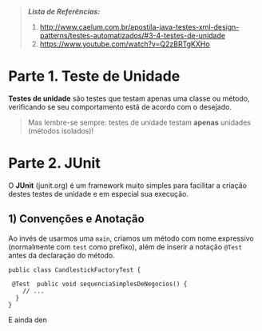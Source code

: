 
>  ***Lista de Referências:***
> 1. http://www.caelum.com.br/apostila-java-testes-xml-design-patterns/testes-automatizados/#3-4-testes-de-unidade
> 2. https://www.youtube.com/watch?v=Q2zBRTgKXHo

# Parte 1. Teste de Unidade
**Testes de unidade** são testes que testam apenas uma classe ou método, verificando se seu comportamento está de acordo com o desejado.
> Mas lembre-se sempre: testes de unidade testam **apenas** unidades (métodos isolados)!
# Parte 2. JUnit
O **JUnit** (junit.org) é um framework muito simples para facilitar a criação destes testes de unidade e em especial sua execução.
## 1) Convenções e Anotação
Ao invés de usarmos uma `main`, criamos um método com nome expressivo (normalmente com `test` como prefixo), além de inserir a notação `@Test` antes da declaração do método.
```
public class CandlestickFactoryTest {

 @Test  public void sequenciaSimplesDeNegocios() {
    // ...
  }
}
```
E ainda den

<!--stackedit_data:
eyJoaXN0b3J5IjpbMTA5OTE3Mzg1MSwxNDQyMjk5NTcwLDQ5Mj
AxMjg0MF19
-->